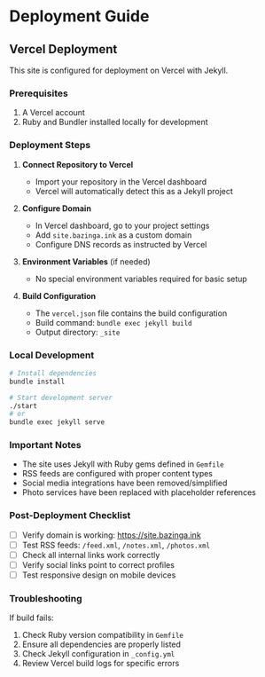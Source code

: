 # Deployment Guide

## Vercel Deployment

This site is configured for deployment on Vercel with Jekyll.

### Prerequisites

1. A Vercel account
2. Ruby and Bundler installed locally for development

### Deployment Steps

1. **Connect Repository to Vercel**
   - Import your repository in the Vercel dashboard
   - Vercel will automatically detect this as a Jekyll project

2. **Configure Domain**
   - In Vercel dashboard, go to your project settings
   - Add `site.bazinga.ink` as a custom domain
   - Configure DNS records as instructed by Vercel

3. **Environment Variables** (if needed)
   - No special environment variables required for basic setup

4. **Build Configuration**
   - The `vercel.json` file contains the build configuration
   - Build command: `bundle exec jekyll build`
   - Output directory: `_site`

### Local Development

```bash
# Install dependencies
bundle install

# Start development server
./start
# or
bundle exec jekyll serve
```

### Important Notes

- The site uses Jekyll with Ruby gems defined in `Gemfile`
- RSS feeds are configured with proper content types
- Social media integrations have been removed/simplified
- Photo services have been replaced with placeholder references

### Post-Deployment Checklist

- [ ] Verify domain is working: https://site.bazinga.ink
- [ ] Test RSS feeds: `/feed.xml`, `/notes.xml`, `/photos.xml`
- [ ] Check all internal links work correctly
- [ ] Verify social links point to correct profiles
- [ ] Test responsive design on mobile devices

### Troubleshooting

If build fails:
1. Check Ruby version compatibility in `Gemfile`
2. Ensure all dependencies are properly listed
3. Check Jekyll configuration in `_config.yml`
4. Review Vercel build logs for specific errors
